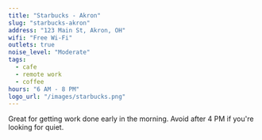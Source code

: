 ```yaml
---
title: "Starbucks - Akron"
slug: "starbucks-akron"
address: "123 Main St, Akron, OH"
wifi: "Free Wi-Fi"
outlets: true
noise_level: "Moderate"
tags:
  - cafe
  - remote work
  - coffee
hours: "6 AM - 8 PM"
logo_url: "/images/starbucks.png"
---
```

Great for getting work done early in the morning. Avoid after 4 PM if you're looking for quiet.
